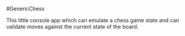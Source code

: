 #GenericChess

This little console app which can emulate a chess game state and can validate moves against the current state of the board.